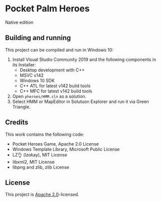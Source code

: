 ﻿# Pocket Palm Heroes

Native edition

## Building and running

This project can be compiled and run in Windows 10:

1. Install Visual Studio Community 2019 and the following components in its Installer:
    * Desktop development with C++
    * MSVC v142
    * Windows 10 SDK
    * C++ ATL for latest v142 build tools
    * C++ MFC for latest v142 build tools
2. Open `pheroes/HMM.sln` as a solution.
3. Select HMM or MapEditor in Solutuon Explorer and run it via Green Triangle.

## Credits

This work contains the following code:

* Pocket Heroes Game, Apache 2.0 License
* Windows Template Library, Microsoft Public License
* LZ👌 (lzokay), MIT License
* libxml2, MIT License
* libpng and zlib, zlib License

## License

This project is [Apache 2.0](LICENSE)-licensed.
